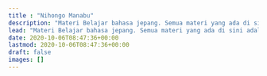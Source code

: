 ```yaml
---
title : "Nihongo Manabu"
description: "Materi Belajar bahasa jepang. Semua materi yang ada di sini adalah catatan pribadi yang digunakan untuk materi pembelajaran dan didukung sepenuhnya oleh PT Kenjani Grub Indonesia"
lead: "Materi Belajar bahasa jepang. Semua materi yang ada di sini adalah catatan pribadi yang digunakan untuk materi pembelajaran dan didukung sepenuhnya oleh PT Kenjani Grub Indonesia"
date: 2020-10-06T08:47:36+00:00
lastmod: 2020-10-06T08:47:36+00:00
draft: false
images: []
---
```

